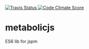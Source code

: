 <p align="left">
<a href="https://travis-ci.org/djindjic/metabolicjs">
  <img alt="Travis Status" src="http://img.shields.io/travis/djindjic/metabolicjs/master.svg?style=flat&amp;label=travis">
</a>

<a href="https://codeclimate.com/github/djindjic/metabolicjs">
  <img alt="Code Climate Score" src="http://img.shields.io/codeclimate/github/djindjic/metabolicjs.svg?style=flat">
</a>
</p>
  
metabolicjs
===========
ES6 lib for jspm
